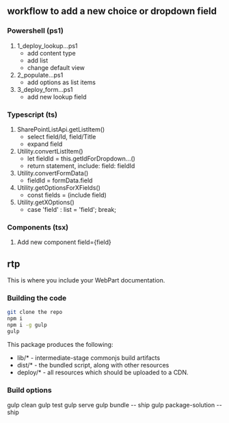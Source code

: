 ## workflow to add a new choice or dropdown field

### Powershell (ps1)
1. 1_deploy_lookup...ps1
    - add content type 
    - add list
    - change default view
2. 2_populate...ps1
    - add options as list items
3. 3_deploy_form...ps1
    - add new lookup field 

### Typescript (ts)
1. SharePointListApi.getListItem()
    - select field/Id, field/Title
    - expand field
2. Utility.convertListItem()
    - let fieldId = this.getIdForDropdown...()
    - return statement, include: field: fieldId
3. Utility.convertFormData()
    - fieldId = formData.field
4. Utility.getOptionsForXFields()
    - const fields = (include field)
5. Utility.getXOptions()
    - case 'field' : list = 'field'; break;

### Components (tsx)
1. Add new component field={field}


## rtp

This is where you include your WebPart documentation.

### Building the code

```bash
git clone the repo
npm i
npm i -g gulp
gulp
```

This package produces the following:

* lib/* - intermediate-stage commonjs build artifacts
* dist/* - the bundled script, along with other resources
* deploy/* - all resources which should be uploaded to a CDN.

### Build options

gulp clean 
gulp test 
gulp serve 
gulp bundle -- ship 
gulp package-solution --ship 
